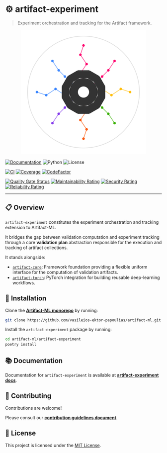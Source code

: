 # ⚙️ artifact-experiment

> Experiment orchestration and tracking for the Artifact framework.

<p align="center">
  <img src="./assets/artifact_ml_logo.svg" width="400" alt="Artifact-ML Logo">
</p>

[![Documentation](https://img.shields.io/badge/docs-mkdocs-blue)](https://artifact-ml.readthedocs.io/en/latest/artifact_experiment)
![Python](https://img.shields.io/badge/python-3.11+-blue.svg)
![License](https://img.shields.io/github/license/vasileios-ektor-papoulias/artifact-ml)

[![CI](https://img.shields.io/github/actions/workflow/status/vasileios-ektor-papoulias/artifact-ml/ci_push_main.yml?branch=main&label=CI)](https://github.com/vasileios-ektor-papoulias/artifact-ml/actions/workflows/ci_push_main.yml)
[![Coverage](https://codecov.io/gh/vasileios-ektor-papoulias/artifact-ml/branch/main/graph/badge.svg?flag=experiment)](https://codecov.io/gh/vasileios-ektor-papoulias/artifact-ml/flags#experiment)
[![CodeFactor](https://www.codefactor.io/repository/github/vasileios-ektor-papoulias/artifact-ml/badge)](https://www.codefactor.io/repository/github/vasileios-ektor-papoulias/artifact-ml)

[![Quality Gate Status](https://sonarcloud.io/api/project_badges/measure?project=vasileios-ektor-papoulias_artifact-experiment&metric=alert_status&branch=main)](https://sonarcloud.io/summary/new_code?id=vasileios-ektor-papoulias_artifact-experiment&branch=main)
[![Maintainability Rating](https://sonarcloud.io/api/project_badges/measure?project=vasileios-ektor-papoulias_artifact-experiment&metric=sqale_rating&branch=main)](https://sonarcloud.io/summary/new_code?id=vasileios-ektor-papoulias_artifact-experiment&branch=main)
[![Security Rating](https://sonarcloud.io/api/project_badges/measure?project=vasileios-ektor-papoulias_artifact-experiment&metric=security_rating&branch=main)](https://sonarcloud.io/summary/new_code?id=vasileios-ektor-papoulias_artifact-experiment&branch=main)
[![Reliability Rating](https://sonarcloud.io/api/project_badges/measure?project=vasileios-ektor-papoulias_artifact-experiment&metric=reliability_rating&branch=main)](https://sonarcloud.io/summary/new_code?id=vasileios-ektor-papoulias_artifact-experiment&branch=main)

---

## 📋 Overview

`artifact-experiment` constitutes the experiment orchestration and tracking extension to Artifact-ML.

It bridges the gap between validation computation and experiment tracking through a core **validation plan** abstraction responsible for the execution and tracking of artifact collections.

It stands alongside:

- [`artifact-core`](https://github.com/vasileios-ektor-papoulias/artifact-ml/tree/main/artifact-core): Framework foundation providing a flexible uniform interface for the computation of validation artifacts.
- [`artifact-torch`](https://github.com/vasileios-ektor-papoulias/artifact-ml/tree/main/artifact-torch): PyTorch integration for building reusable deep-learning workflows.

## 🚀 Installation

Clone the [**Artifact-ML monorepo**](https://github.com/vasileios-ektor-papoulias/artifact-ml/tree/main) by running:

```bash
git clone https://github.com/vasileios-ektor-papoulias/artifact-ml.git
```

Install the `artifact-experiment` package by running:
```bash
cd artifact-ml/artifact-experiment
poetry install
```

## 📚 Documentation

Documentation for `artifact-experiment` is available at [**artifact-experiment docs**](https://artifact-ml.readthedocs.io/en/latest/artifact-experiment).

## 🤝 Contributing

Contributions are welcome!

Please consult our [**contribution guidelines document**](https://artifact-ml.readthedocs.io/en/latest/Development/contributing).

## 📄 License

This project is licensed under the [MIT License](https://img.shields.io/github/license/vasileios-ektor-papoulias/artifact-ml).